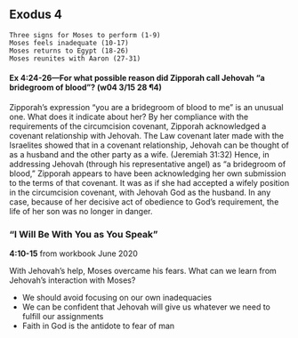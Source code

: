 ## Exodus 4

```
Three signs for Moses to perform (1-9)
Moses feels inadequate (10-17)
Moses returns to Egypt (18-26)
Moses reunites with Aaron (27-31)
```

#### Ex 4:24-26​—For what possible reason did Zipporah call Jehovah “a bridegroom of blood”? (w04 3/15 28 ¶4)

Zipporah’s expression “you are a bridegroom of blood to me” is an unusual one. What does it indicate about her? By her compliance with the requirements of the circumcision covenant, Zipporah acknowledged a covenant relationship with Jehovah. The Law covenant later made with the Israelites showed that in a covenant relationship, Jehovah can be thought of as a husband and the other party as a wife. (Jeremiah 31:32) Hence, in addressing Jehovah (through his representative angel) as “a bridegroom of blood,” Zipporah appears to have been acknowledging her own submission to the terms of that covenant. It was as if she had accepted a wifely position in the circumcision covenant, with Jehovah God as the husband. In any case, because of her decisive act of obedience to God’s requirement, the life of her son was no longer in danger.

### “I Will Be With You as You Speak”

**4:10-15** from workbook June 2020

With Jehovah’s help, Moses overcame his fears. What can we learn from Jehovah’s interaction with Moses?
- We should avoid focusing on our own inadequacies
- We can be confident that Jehovah will give us whatever we need to fulfill our assignments
- Faith in God is the antidote to fear of man
